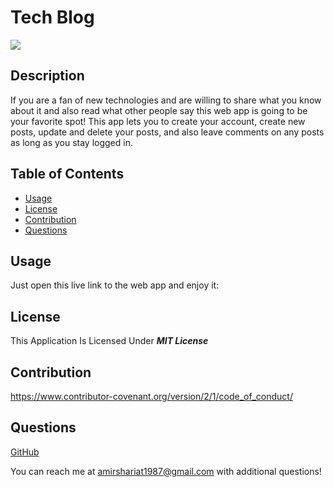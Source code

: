 # Tech Blog

![](https://img.shields.io/badge/License-MIT%20License-blue)

## Description

If you are a fan of new technologies and are willing to share what you know about it and also read what other people say this web app is going to be your favorite spot! This app lets you to create your account, create new posts, update and delete your posts, and also leave comments on any posts as long as you stay logged in.

## Table of Contents

- [Usage](#usage)
- [License](#license)
- [Contribution](#contribution)
- [Questions](#questions)

## Usage

Just open this live link to the web app and enjoy it:

## License

This Application Is Licensed Under **_MIT License_**

## Contribution

https://www.contributor-covenant.org/version/2/1/code_of_conduct/

## Questions

[GitHub](https://github.com/ashariat/)

You can reach me at amirshariat1987@gmail.com with additional questions!
